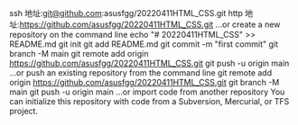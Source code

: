 ssh 地址:git@github.com:asusfgg/20220411HTML_CSS.git
http 地址:https://github.com/asusfgg/20220411HTML_CSS.git
…or create a new repository on the command line
echo "# 20220411HTML_CSS" >> README.md
git init
git add README.md
git commit -m "first commit"
git branch -M main
git remote add origin https://github.com/asusfgg/20220411HTML_CSS.git
git push -u origin main
…or push an existing repository from the command line
git remote add origin https://github.com/asusfgg/20220411HTML_CSS.git
git branch -M main
git push -u origin main
…or import code from another repository
You can initialize this repository with code from a Subversion, Mercurial, or TFS project.